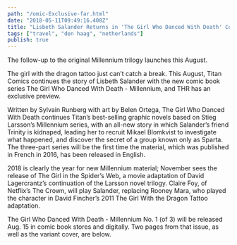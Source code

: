 ```yaml
---
path: "/omic-Exclusive-far.html"
date: "2018-05-11T09:49:16.408Z" 
title: "Lisbeth Salander Returns in 'The Girl Who Danced With Death' Comic Exclusive"
tags: ["travel", "den haag", "netherlands"]
publish: true
---
```



 
 The follow-up to the original Millennium trilogy launches this August.

The girl with the dragon tattoo just can’t catch a break. This August, Titan Comics continues the story of Lisbeth Salander with the new comic book series The Girl Who Danced With Death - Millennium, and THR has an exclusive preview.

Written by Sylvain Runberg with art by Belen Ortega, The Girl Who Danced With Death continues Titan’s best-selling graphic novels based on Stieg Larsson’s Millennium series, with an all-new story in which Salander’s friend Trinity is kidnaped, leading her to recruit Mikael Blomkvist to investigate what happened, and discover the secret of a group known only as Sparta. The three-part series will be the first time the material, which was published in French in 2016, has been released in English.

2018 is clearly the year for new Millennium material; November sees the release of The Girl in the Spider’s Web, a movie adaptation of David Lagercrantz’s continuation of the Larsson novel trilogy. Claire Foy, of Netflix’s The Crown, will play Salander, replacing Rooney Mara, who played the character in David Fincher’s 2011 The Girl With the Dragon Tattoo adaptation.

The Girl Who Danced With Death - Millennium No. 1 (of 3) will be released Aug. 15 in comic book stores and digitally. Two pages from that issue, as well as the variant cover, are below.
